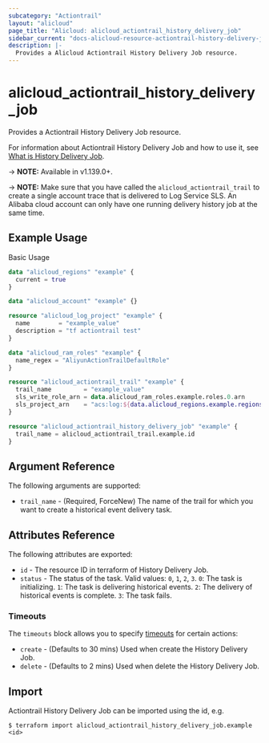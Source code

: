 ```yaml
---
subcategory: "Actiontrail"
layout: "alicloud"
page_title: "Alicloud: alicloud_actiontrail_history_delivery_job"
sidebar_current: "docs-alicloud-resource-actiontrail-history-delivery-job"
description: |-
  Provides a Alicloud Actiontrail History Delivery Job resource.
---
```


# alicloud\_actiontrail\_history\_delivery\_job

Provides a Actiontrail History Delivery Job resource.

For information about Actiontrail History Delivery Job and how to use it, see [What is History Delivery Job](https://www.alibabacloud.com/help/doc-detail/199999.htm).

-> **NOTE:** Available in v1.139.0+.

-> **NOTE:** Make sure that you have called the `alicloud_actiontrail_trail` to create a single account trace that is delivered to Log Service SLS. An Alibaba cloud account can only have one running delivery history job at the same time.

## Example Usage

Basic Usage

```terraform
data "alicloud_regions" "example" {
  current = true
}

data "alicloud_account" "example" {}

resource "alicloud_log_project" "example" {
  name        = "example_value"
  description = "tf actiontrail test"
}

data "alicloud_ram_roles" "example" {
  name_regex = "AliyunActionTrailDefaultRole"
}

resource "alicloud_actiontrail_trail" "example" {
  trail_name         = "example_value"
  sls_write_role_arn = data.alicloud_ram_roles.example.roles.0.arn
  sls_project_arn    = "acs:log:${data.alicloud_regions.example.regions.0.id}:${data.alicloud_account.example.id}:project/${alicloud_log_project.example.name}"
}

resource "alicloud_actiontrail_history_delivery_job" "example" {
  trail_name = alicloud_actiontrail_trail.example.id
}

```

## Argument Reference

The following arguments are supported:

* `trail_name` - (Required, ForceNew) The name of the trail for which you want to create a historical event delivery task.

## Attributes Reference

The following attributes are exported:

* `id` - The resource ID in terraform of History Delivery Job.
* `status` - The status of the task. Valid values: `0`, `1`, `2`, `3`. `0`: The task is initializing. `1`: The task is delivering historical events. `2`: The delivery of historical events is complete. `3`: The task fails.

### Timeouts

The `timeouts` block allows you to specify [timeouts](https://www.terraform.io/docs/configuration-0-11/resources.html#timeouts) for certain actions:

* `create` - (Defaults to 30 mins) Used when create the History Delivery Job.
* `delete` - (Defaults to 2 mins) Used when delete the History Delivery Job.

## Import

Actiontrail History Delivery Job can be imported using the id, e.g.

```
$ terraform import alicloud_actiontrail_history_delivery_job.example <id>
```
